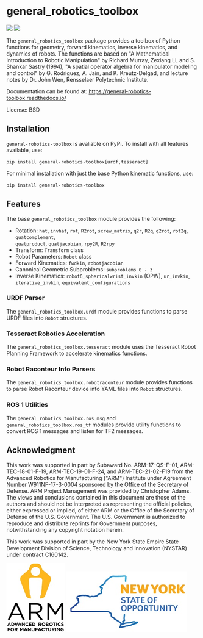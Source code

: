 # general_robotics_toolbox

[![](https://img.shields.io/badge/python-2.7|3.5+-blue.svg)](https://github.com/rpiRobotics/rpi_general_robotics_toolbox_py)
[![](https://img.shields.io/pypi/v/general-robotics-toolbox)](https://pypi.org/project/general-robotics-toolbox/)

The `general_robotics_toolbox` package provides a toolbox of Python functions for geometry, forward kinematics, inverse kinematics, and dynamics of robots. The functions are based on "A Mathematical Introduction to Robotic Manipulation" by Richard Murray, Zexiang Li, and S. Shankar Sastry (1994), "A spatial operator algebra for manipulator modeling and control" by G. Rodriguez, A. Jain, and K. Kreutz-Delgad, and lecture notes by Dr. John Wen, Rensselaer Polytechnic Institute.

Documentation can be found at: https://general-robotics-toolbox.readthedocs.io/

License: BSD

## Installation

`general-robotics-toolbox` is avaliable on PyPi. To install with all features available, use:

```
pip install general-robotics-toolbox[urdf,tesseract]
```

For minimal installation with just the base Python kinematic functions, use:

```
pip install general-robotics-toolbox
```

## Features

The base `general_robotics_toolbox` module provides the following:

* Rotation: `hat`, `invhat`, `rot`, `R2rot`, `screw_matrix`, `q2r`, `R2q`, `q2rot`, `rot2q`, `quatcomplement`,  
  `quatproduct`, `quatjacobian`, `rpy2R`, `R2rpy`
* Transform: `Transform` class
* Robot Parameters: `Robot` class
* Forward Kinematics: `fwdkin`, `robotjacobian`
* Canonical Geometric Subproblems: `subproblems 0 - 3`
* Inverse Kinematics: `robot6_sphericalwrist_invkin` (OPW), `ur_invkin`, `iterative_invkin`, `equivalent_configurations`

### URDF Parser

The `general_robotics_toolbox.urdf` module provides functions to parse URDF files into `Robot` structures.

### Tesseract Robotics Acceleration

The `general_robotics_toolbox.tesseract` module uses the Tesseract Robot Planning Framework to accelerate
kinematics functions.

### Robot Raconteur Info Parsers

The `general_robotics_toolbox.robotraconteur` module provides functions to parse Robot Raconteur device info YAML
files into `Robot` structures.

### ROS 1 Utilities

The `general_robotics_toolbox.ros_msg` and `general_robotics_toolbox.ros_tf` modules provide utility functions to 
convert ROS 1 messages and listen for TF2 messages.

## Acknowledgment

This work was supported in part by Subaward No. ARM-17-QS-F-01, ARM-TEC-18-01-F-19, ARM-TEC-19-01-F-24, and ARM-TEC-21-02-F19 from the Advanced Robotics for Manufacturing ("ARM") Institute under Agreement Number W911NF-17-3-0004 sponsored by the Office of the Secretary of Defense. ARM Project Management was provided by Christopher Adams. The views and conclusions contained in this document are those of the authors and should not be interpreted as representing the official policies, either expressed or implied, of either ARM or the Office of the Secretary of Defense of the U.S. Government. The U.S. Government is authorized to reproduce and distribute reprints for Government purposes, notwithstanding any copyright notation herein.

This work was supported in part by the New York State Empire State Development Division of Science, Technology and Innovation (NYSTAR) under contract C160142. 

![](docs/figures/arm_logo.jpg) ![](docs/figures/nys_logo.jpg)